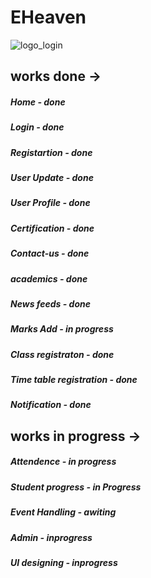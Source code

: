 # EHeaven
![logo_login](https://user-images.githubusercontent.com/43057523/57566988-52341100-73f0-11e9-92aa-85fab3f67144.png)


## works done -> 

##### Home - done
##### Login - done
##### Registartion - done
##### User Update - done
##### User Profile - done
##### Certification - done
##### Contact-us - done
##### academics - done
##### News feeds - done   
##### Marks Add - in progress
##### Class registraton - done  
##### Time table registration - done
##### Notification - done

## works in progress -> 

##### Attendence -  in progress
##### Student progress - in Progress
##### Event Handling - awiting
##### Admin - inprogress
##### UI designing - inprogress
